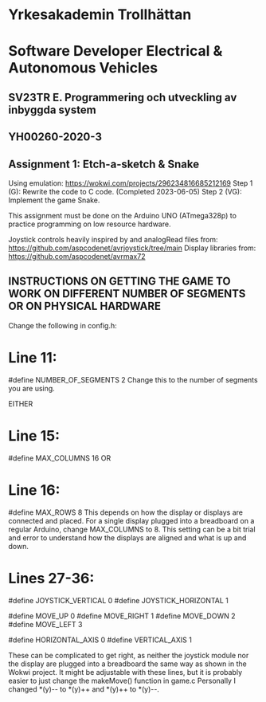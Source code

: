 # Yrkesakademin Trollhättan
# Software Developer Electrical & Autonomous Vehicles

## SV23TR E. Programmering och utveckling av inbyggda system
## YH00260-2020-3

## Assignment 1: Etch-a-sketch & Snake

Using emulation: https://wokwi.com/projects/296234816685212169
Step 1 (G): Rewrite the code to C code. (Completed 2023-06-05)
Step 2 (VG): Implement the game Snake.

This assignment must be done on the Arduino UNO (ATmega328p) to practice programming on low resource hardware.

Joystick controls heavily inspired by and analogRead files from: https://github.com/aspcodenet/avrjoystick/tree/main
Display libraries from: https://github.com/aspcodenet/avrmax72

## INSTRUCTIONS ON GETTING THE GAME TO WORK ON DIFFERENT NUMBER OF SEGMENTS OR ON PHYSICAL HARDWARE
Change the following in config.h:

# Line 11:
#define NUMBER_OF_SEGMENTS 2
Change this to the number of segments you are using.

EITHER
# Line 15:
#define MAX_COLUMNS 16
OR
# Line 16:
#define MAX_ROWS 8
This depends on how the display or displays are connected and placed. For a single display plugged into a breadboard on a regular Arduino, change MAX_COLUMNS to 8. This setting can be a bit trial and error to understand how the displays are aligned and what is up and down.

# Lines 27-36:
#define JOYSTICK_VERTICAL 0
#define JOYSTICK_HORIZONTAL 1

#define MOVE_UP 0
#define MOVE_RIGHT 1
#define MOVE_DOWN 2
#define MOVE_LEFT 3

#define HORIZONTAL_AXIS 0
#define VERTICAL_AXIS 1

These can be complicated to get right, as neither the joystick module nor the display are plugged into a breadboard the same way as shown in the Wokwi project. It might be adjustable with these lines, but it is probably easier to just change the makeMove() function in game.c
Personally I changed *(y)-- to *(y)++ and *(y)++ to *(y)--.
